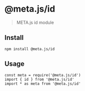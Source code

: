 # @meta.js/id

> META.js id module

## Install
```
npm install @meta.js/id
```

## Usage
```
const meta = require('@meta.js/id')
import { id } from '@meta.js/id'
import * as meta from '@meta.js/id'
```
